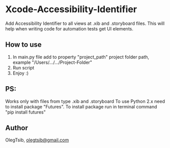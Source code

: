# Xcode-Accessibility-Identifier

Add Accessibility Identifier to all views at .xib and .storyboard files.
This will help when writing code for automation tests get UI elements.

## How to use

1. In main.py file add to property "project_path" project folder path, example "/Users/.../.../Project-Folder"
2. Run script 
3. Enjoy :)

## PS:

Works only with files from type .xib and .storyboard 
To use Python 2.x need to install package "Futures". To install package run in terminal command "pip install futures"

## Author

OlegTsib, olegtsib@gmail.com
